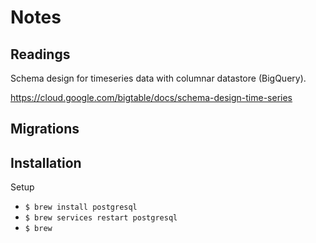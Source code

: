 # Notes


## Readings
Schema design for timeseries data with columnar datastore (BigQuery).

https://cloud.google.com/bigtable/docs/schema-design-time-series

## Migrations



## Installation

Setup
- `$ brew install postgresql`
- `$ brew services restart postgresql`
- `$ brew `